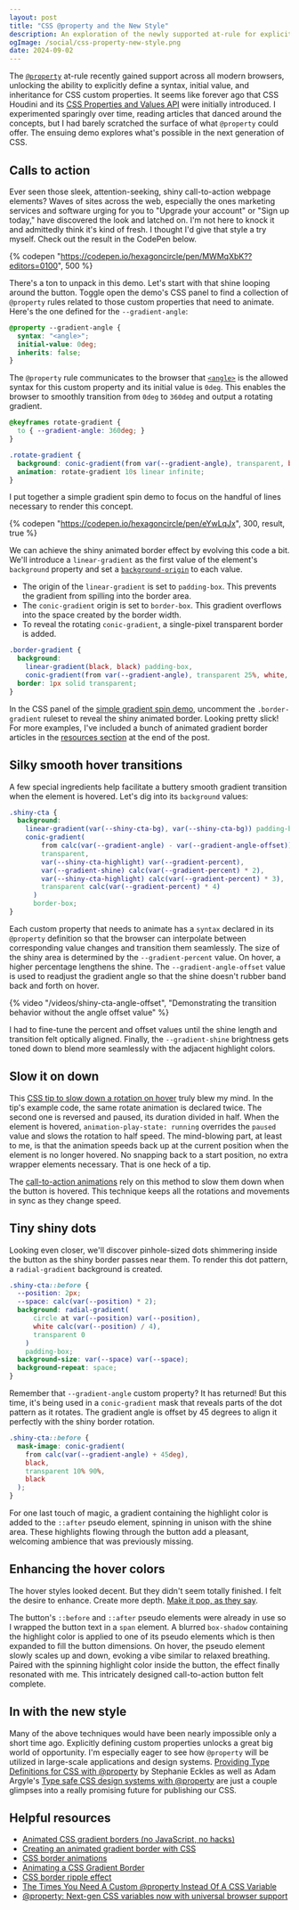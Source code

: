 ```yaml
---
layout: post
title: "CSS @property and the New Style"
description: An exploration of the newly supported at-rule for explicitly defining and animating custom properties in CSS.
ogImage: /social/css-property-new-style.png
date: 2024-09-02
---
```


The [`@property`](https://developer.mozilla.org/en-US/docs/Web/CSS/@property) at-rule recently gained support across all modern browsers, unlocking the ability to explicitly define a syntax, initial value, and inheritance for CSS custom properties. It seems like forever ago that CSS Houdini and its [CSS Properties and Values API](https://developer.mozilla.org/en-US/docs/Web/API/CSS_Properties_and_Values_API) were initially introduced. I experimented sparingly over time, reading articles that danced around the concepts, but I had barely scratched the surface of what `@property` could offer. The ensuing demo explores what's possible in the next generation of CSS.

## Calls to action

Ever seen those sleek, attention-seeking, shiny call-to-action webpage elements? Waves of sites across the web, especially the ones marketing services and software urging for you to "Upgrade your account" or "Sign up today," have discovered the look and latched on. I'm not here to knock it and admittedly think it's kind of fresh. I thought I'd give that style a try myself. Check out the result in the CodePen below.

{% codepen "https://codepen.io/hexagoncircle/pen/MWMqXbK??editors=0100", 500 %}

There's a ton to unpack in this demo. Let's start with that shine looping around the button. Toggle open the demo's CSS panel to find a collection of `@property` rules related to those custom properties that need to animate. Here's the one defined for the `--gradient-angle`:

```scss
@property --gradient-angle {
  syntax: "<angle>";
  initial-value: 0deg;
  inherits: false;
}
```

The `@property` rule communicates to the browser that [`<angle>`](https://developer.mozilla.org/en-US/docs/Web/CSS/angle) is the allowed syntax for this custom property and its initial value is `0deg`. This enables the browser to smoothly transition from `0deg` to `360deg` and output a rotating gradient.

```scss
@keyframes rotate-gradient {
  to { --gradient-angle: 360deg; }
}

.rotate-gradient {
  background: conic-gradient(from var(--gradient-angle), transparent, black);
  animation: rotate-gradient 10s linear infinite;
}
```

I put together a simple gradient spin demo to focus on the handful of lines necessary to render this concept.

{% codepen "https://codepen.io/hexagoncircle/pen/eYwLqJx", 300, result, true %}

We can achieve the shiny animated border effect by evolving this code a bit. We'll introduce a `linear-gradient` as the first value of the element's `background` property and set a [`background-origin`](https://developer.mozilla.org/en-US/docs/Web/CSS/background-origin) to each value.

- The origin of the `linear-gradient` is set to `padding-box`. This prevents the gradient from spilling into the border area.
- The `conic-gradient` origin is set to `border-box`. This gradient overflows into the space created by the border width.
- To reveal the rotating `conic-gradient`, a single-pixel transparent border is added.

```scss
.border-gradient {
  background: 
    linear-gradient(black, black) padding-box,
    conic-gradient(from var(--gradient-angle), transparent 25%, white, transparent 50%) border-box;
  border: 1px solid transparent;
}
```

In the CSS panel of the [simple gradient spin demo](#cp_embed_eYwLqJx), uncomment the `.border-gradient` ruleset to reveal the shiny animated border. Looking pretty slick! For more examples, I've included a bunch of animated gradient border articles in the [resources section](#helpful-resources) at the end of the post.

## Silky smooth hover transitions

A few special ingredients help facilitate a buttery smooth gradient transition when the element is hovered. Let's dig into its `background` values:

```scss
.shiny-cta {
  background: 
    linear-gradient(var(--shiny-cta-bg), var(--shiny-cta-bg)) padding-box,
    conic-gradient(
        from calc(var(--gradient-angle) - var(--gradient-angle-offset)),
        transparent,
        var(--shiny-cta-highlight) var(--gradient-percent),
        var(--gradient-shine) calc(var(--gradient-percent) * 2),
        var(--shiny-cta-highlight) calc(var(--gradient-percent) * 3),
        transparent calc(var(--gradient-percent) * 4)
      )
      border-box;
}
```

Each custom property that needs to animate has a `syntax` declared in its `@property` definition so that the browser can interpolate between corresponding value changes and transition them seamlessly. The size of the shiny area is determined by the `--gradient-percent` value. On hover, a higher percentage lengthens the shine. The `--gradient-angle-offset` value is used to readjust the gradient angle so that the shine doesn't rubber band back and forth on hover.

{% video "/videos/shiny-cta-angle-offset", "Demonstrating the transition behavior without the angle offset value" %}

I had to fine-tune the percent and offset values until the shine length and transition felt optically aligned. Finally, the `--gradient-shine` brightness gets toned down to blend more seamlessly with the adjacent highlight colors.

## Slow it on down

This [CSS tip to slow down a rotation on hover](https://css-tip.com/slow-down-rotation/) truly blew my mind. In the tip's example code, the same rotate animation is declared twice. The second one is reversed and paused, its duration divided in half. When the element is hovered, `animation-play-state: running` overrides the `paused` value and slows the rotation to half speed. The mind-blowing part, at least to me, is that the animation speeds back up at the current position when the element is no longer hovered. No snapping back to a start position, no extra wrapper elements necessary. That is one heck of a tip.

The [call-to-action animations](#cp_embed_MWMqXbK) rely on this method to slow them down when the button is hovered. This technique keeps all the rotations and movements in sync as they change speed.

## Tiny shiny dots

Looking even closer, we'll discover pinhole-sized dots shimmering inside the button as the shiny border passes near them. To render this dot pattern, a `radial-gradient` background is created.

```scss
.shiny-cta::before {
  --position: 2px;
  --space: calc(var(--position) * 2);
  background: radial-gradient(
      circle at var(--position) var(--position),
      white calc(var(--position) / 4),
      transparent 0
    )
    padding-box;
  background-size: var(--space) var(--space);
  background-repeat: space;
}
```

Remember that `--gradient-angle` custom property? It has returned! But this time, it's being used in a `conic-gradient` mask that reveals parts of the dot pattern as it rotates. The gradient angle is offset by 45 degrees to align it perfectly with the shiny border rotation.

```scss
.shiny-cta::before {
  mask-image: conic-gradient(
    from calc(var(--gradient-angle) + 45deg),
    black,
    transparent 10% 90%,
    black
  );
}
```

For one last touch of magic, a gradient containing the highlight color is added to the `::after` pseudo element, spinning in unison with the shine area. These highlights flowing through the button add a pleasant, welcoming ambience that was previously missing.

## Enhancing the hover colors

The hover styles looked decent. But they didn't seem totally finished. I felt the desire to enhance. Create more depth. [Make it pop, as they say](https://ryanmulligan.dev/blog/detect-js-support-in-css/#:~:text=%22Make%20it%20pop!%22).

The button's `::before` and `::after` pseudo elements were already in use so I wrapped the button text in a `span` element. A blurred `box-shadow` containing the highlight color is applied to one of its pseudo elements which is then expanded to fill the button dimensions. On hover, the pseudo element slowly scales up and down, evoking a vibe similar to relaxed breathing. Paired with the spinning highlight color inside the button, the effect finally resonated with me. This intricately designed call-to-action button felt complete.


## In with the new style

Many of the above techniques would have been nearly impossible only a short time ago. Explicitly defining custom properties unlocks a great big world of opportunity. I'm especially eager to see how `@property` will be utilized in large-scale applications and design systems. [Providing Type Definitions for CSS with @property](https://moderncss.dev/providing-type-definitions-for-css-with-at-property/) by Stephanie Eckles as well as Adam Argyle's [Type safe CSS design systems with @property](https://nerdy.dev/cant-break-this-design-system) are just a couple glimpses into a really promising future for publishing our CSS.

## Helpful resources

- [Animated CSS gradient borders (no JavaScript, no hacks)](https://www.learnwithjason.dev/blog/animated-css-gradient-border/)
- [Creating an animated gradient border with CSS](https://ibelick.com/blog/create-animated-gradient-borders-with-css)
- [CSS border animations](https://web.dev/articles/css-border-animations)
- [Animating a CSS Gradient Border](https://www.bram.us/2021/01/29/animating-a-css-gradient-border/)
- [CSS border ripple effect](https://codepen.io/hexagoncircle/full/LYKJPjm)
- [The Times You Need A Custom @property Instead Of A CSS Variable](https://www.smashingmagazine.com/2024/05/times-need-custom-property-instead-css-variable/)
- [@property: Next-gen CSS variables now with universal browser support](https://web.dev/blog/at-property-baseline)